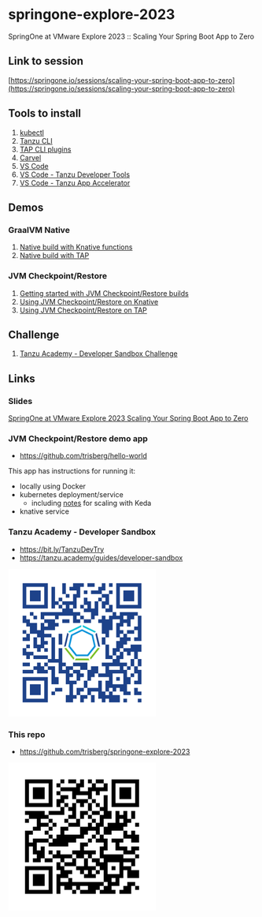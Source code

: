 # springone-explore-2023

SpringOne at VMware Explore 2023 :: Scaling Your Spring Boot App to Zero

## Link to session

[https://springone.io/sessions/scaling-your-spring-boot-app-to-zero](https://springone.io/sessions/scaling-your-spring-boot-app-to-zero)

## Tools to install

1. [kubectl](https://kubernetes.io/docs/tasks/tools/#kubectl)
1. [Tanzu CLI](https://github.com/vmware-tanzu/tanzu-cli/blob/main/docs/quickstart/install.md#from-the-binary-releases-in-github-project)
1. [TAP CLI plugins](https://docs.vmware.com/en/VMware-Tanzu-Application-Platform/1.6/tap/install-tanzu-cli.html#install-tanzu-cli-plugins-5)
1. [Carvel](https://carvel.dev/)
1. [VS Code](https://code.visualstudio.com/download)
1. [VS Code - Tanzu Developer Tools](https://marketplace.visualstudio.com/items?itemName=vmware.tanzu-dev-tools)
1. [VS Code - Tanzu App Accelerator](https://marketplace.visualstudio.com/items?itemName=vmware.tanzu-app-accelerator)

## Demos

### GraalVM Native

1. [Native build with Knative functions](Knative-func.md)
1. [Native build with TAP](TAP-native-build.md)

### JVM Checkpoint/Restore

1. [Getting started with JVM Checkpoint/Restore builds](JVM-checkpoint-restore.md)
1. [Using JVM Checkpoint/Restore on Knative](Knative-checkpoint-restore.md)
1. [Using JVM Checkpoint/Restore on TAP](TAP-checkpoint-restore.md)

## Challenge

1. [Tanzu Academy - Developer Sandbox Challenge](Sandbox-challenge.md)

## Links

### Slides

[SpringOne at VMware Explore 2023 Scaling Your Spring Boot App to Zero](SpringOne_at_VMware_Explore_2023_Scaling_Your_Spring_Boot_App_to_Zero.pdf)

### JVM Checkpoint/Restore demo app

- https://github.com/trisberg/hello-world

This app has instructions for running it:
- locally using Docker
- kubernetes deployment/service
    - including [notes](https://github.com/trisberg/hello-world/blob/main/keda/README.md) for scaling with Keda
- knative service

### Tanzu Academy - Developer Sandbox

- https://bit.ly/TanzuDevTry
- https://tanzu.academy/guides/developer-sandbox

<img src="images/bit.ly_TanzuDevTry.png" alt="QR Code" width="300"/>

### This repo

- https://github.com/trisberg/springone-explore-2023

![QR Code](images/springone-explore-2023.png)
